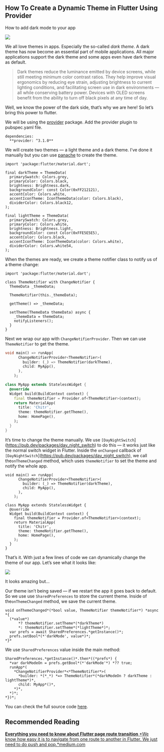 ## How To Create a Dynamic Theme in Flutter Using Provider


How to add dark mode to your app

![](https://cdn.hashnode.com/res/hashnode/image/upload/v1604944872379/NXXyaUBW1.png)

We all love themes in apps. Especially the so-called *dark theme*. A dark theme has now become an essential part of mobile applications. All major applications support the dark theme and some apps even have dark theme as default.
> Dark themes reduce the luminance emitted by device screens, while still meeting minimum color contrast ratios. They help improve visual ergonomics by reducing eye strain, adjusting brightness to current lighting conditions, and facilitating screen use in dark environments — all while conserving battery power. Devices with OLED screens benefit from the ability to turn off black pixels at any time of day.


Well, we know the power of the dark side, that’s why we are here! So let’s bring this power to flutter.

We will be using the [provider](https://pub.dev/packages/provider) package. Add the provider plugin to pubspec.yaml file.

```
dependencies:   
  **provider: ^3.1.0**
```


We will create two themes — a light theme and a dark theme. I’ve done it manually but you can use [panache](https://rxlabz.github.io/panache_web/#/) to create the theme.

```
import 'package:flutter/material.dart';

final darkTheme = ThemeData(
  primarySwatch: Colors.grey,
  primaryColor: Colors.black,
  brightness: Brightness.dark,
  backgroundColor: const Color(0xFF212121),
  accentColor: Colors.white,
  accentIconTheme: IconThemeData(color: Colors.black),
  dividerColor: Colors.black12,
);

final lightTheme = ThemeData(
  primarySwatch: Colors.grey,
  primaryColor: Colors.white,
  brightness: Brightness.light,
  backgroundColor: const Color(0xFFE5E5E5),
  accentColor: Colors.black,
  accentIconTheme: IconThemeData(color: Colors.white),
  dividerColor: Colors.white54,
);
```


When the themes are ready, we create a theme notifier class to notify us of a theme change:

```
import 'package:flutter/material.dart';

class ThemeNotifier with ChangeNotifier {
  ThemeData _themeData;

  ThemeNotifier(this._themeData);

  getTheme() => _themeData;

  setTheme(ThemeData themeData) async {
    _themeData = themeData;
    notifyListeners();
  }
}
```


Next we wrap our app with `ChangeNotifierProvider`. Then we can use `ThemeNotifier` to get the theme.

```dart
void main() => runApp(
      ChangeNotifierProvider<ThemeNotifier>(
        builder: (_) => ThemeNotifier(darkTheme),
        child: MyApp(),
      ),
    );

class MyApp extends StatelessWidget {
  @override
  Widget build(BuildContext context) {
    final themeNotifier = Provider.of<ThemeNotifier>(context);
    return MaterialApp(
      title: 'Chitr',
      theme: themeNotifier.getTheme(),
      home: HomePage(),
    );
  }
}
```

It’s time to change the theme manually. We use `[DayNightSwitch`](https://pub.dev/packages/day_night_switch) to do this — it works just like the normal switch widget in Flutter. Inside the `onChanged` callback of `[DayNightSwitch`](https://pub.dev/packages/day_night_switch), we call the`onThemeChanged` method, which uses `themeNotifier` to set the theme and notify the whole app.

```
void main() => runApp(
      ChangeNotifierProvider<ThemeNotifier>(
        builder: (_) => ThemeNotifier(darkTheme),
        child: MyApp(),
      ),
    );

class MyApp extends StatelessWidget {
  @override
  Widget build(BuildContext context) {
    final themeNotifier = Provider.of<ThemeNotifier>(context);
    return MaterialApp(
      title: 'Chitr',
      theme: themeNotifier.getTheme(),
      home: HomePage(),
    );
  }
}
```


That’s it. With just a few lines of code we can dynamically change the theme of our app. Let’s see what it looks like:

![](https://cdn.hashnode.com/res/hashnode/image/upload/v1604944874356/oZi95oqtp.gif)

It looks amazing but…

Our theme isn’t being saved — if we restart the app it goes back to default. So we use use `SharedPreferences` to store the current theme. Inside of the`onThemeChanged` method, we save the current theme.

```
void onThemeChanged*(*bool value, ThemeNotifier themeNotifier*) *async *{
  (*value*)
      *? themeNotifier.setTheme*(*darkTheme*)
      *: themeNotifier.setTheme*(*lightTheme*)*;
  var prefs = await SharedPreferences.*getInstance()*;
  prefs.setBool*(*'darkMode', value*)*;
*}*
```


We use `SharedPreferences` value inside the main method:

```
SharedPreferences.*getInstance()*.then*((*prefs*) {
  *var darkModeOn = prefs.getBool*(*'darkMode'*) *?? true;
  runApp*(
    *ChangeNotifierProvider*<*ThemeNotifier*>(
      *builder: *(*_*) *=> ThemeNotifier*(*darkModeOn ? darkTheme : lightTheme*)*,
      child: MyApp*()*,
    *)*,
  *)*;
*})*;
```


You can check the full source code [here](https://github.com/divyanshub024/chitr).

## Recommended Reading
[**Everything you need to know about Flutter page route transition**
*We know how easy it is to navigate from one route to another in Flutter. We just need to do push and pop.*medium.com](https://medium.com/flutter-community/everything-you-need-to-know-about-flutter-page-route-transition-9ef5c1b32823)
